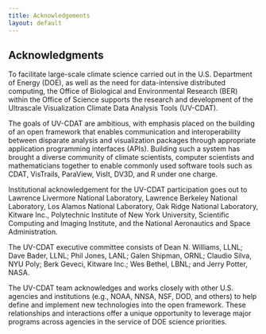 ```yaml
---
title: Acknowledgements
layout: default
---
```


## Acknowledgments

To facilitate large-scale climate science carried out in the U.S. Department of
Energy (DOE), as well as the need for data-intensive distributed computing, the
Office of Biological and Environmental Research (BER) within the Office of
Science supports the research and development of the Ultrascale Visualization
Climate Data Analysis Tools (UV-CDAT).

The goals of UV-CDAT are ambitious, with emphasis placed on the building of an
open framework that enables communication and interoperability between
disparate analysis and visualization packages through appropriate application
programming interfaces (APIs). Building such a system has brought a diverse
community of climate scientists, computer scientists and mathematicians
together to enable commonly used software tools such as CDAT, VisTrails,
ParaView, VisIt, DV3D, and R under one charge.

Institutional acknowledgement for the UV-CDAT participation goes out to
Lawrence Livermore National Laboratory, Lawrence Berkeley National Laboratory,
Los Alamos National Laboratory, Oak Ridge National Laboratory, Kitware Inc.,
Polytechnic Institute of New York University, Scientific Computing and Imaging
Institute, and the National Aeronautics and Space Administration.

The UV-CDAT executive committee consists of Dean N. Williams, LLNL; Dave Bader,
LLNL; Phil Jones, LANL; Galen Shipman, ORNL; Claudio Silva, NYU Poly; Berk
Geveci, Kitware Inc.; Wes Bethel, LBNL; and Jerry Potter, NASA.

The UV-CDAT team acknowledges and works closely with other U.S. agencies and
institutions (e.g., NOAA, NNSA, NSF, DOD, and others) to help define and
implement new technologies into the open framework. These relationships and
interactions offer a unique opportunity to leverage major programs across
agencies in the service of DOE science priorities.

